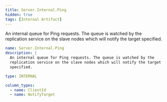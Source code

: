 ```yaml
---
title: Server.Internal.Ping
hidden: true
tags: [Internal Artifact]
---
```


An internal queue for Ping requests. The queue is watched by the
replication service on the slave nodes which will notify the target
specified.


```yaml
name: Server.Internal.Ping
description: |
  An internal queue for Ping requests. The queue is watched by the
  replication service on the slave nodes which will notify the target
  specified.

type: INTERNAL

column_types:
  - name: ClientId
  - name: NotifyTarget

```
